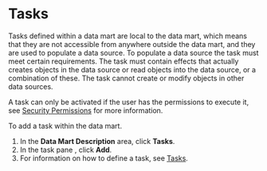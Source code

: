 # Tasks

Tasks defined within a data mart are local to the data mart, which means that they are not accessible from anywhere outside the data mart, and they are used to populate a data source. To populate a data source the task must meet certain requirements. The task must contain effects that actually creates objects in the data source or read objects into the data source, or a combination of these. The task cannot create or modify objects in other data sources.  

A task can only be activated if the user has the permissions to execute it, see [Security Permissions](../../../developers/defining-an-app-model/security/security-permissions.md) for more information.

To add a task within the data mart.

1.  In the **Data Mart Description** area, click **Tasks**.
2.  In the task pane , click **Add**.
3.  For information on how to define a task, see [Tasks](../../../developers/defining-an-app-model/logic/tasks.md).

